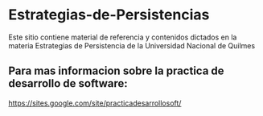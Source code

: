 # Estrategias-de-Persistencias
Este sitio contiene material de referencia y contenidos dictados en la materia Estrategias de Persistencia de la Universidad Nacional de Quilmes

## Para mas informacion sobre la practica de desarrollo de software:
https://sites.google.com/site/practicadesarrollosoft/
